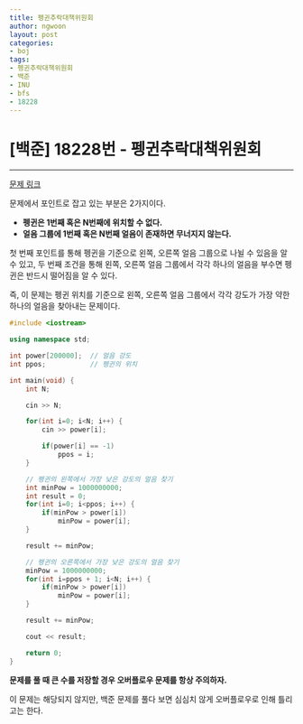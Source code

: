 ```yaml
---
title: 펭귄추락대책위원회
author: ngwoon
layout: post
categories:
- boj
tags:
- 펭귄추락대책위원회
- 백준
- INU
- bfs
- 18228
---
```


# [백준] 18228번 - 펭귄추락대책위원회
- - -

[문제 링크](https://www.acmicpc.net/problem/18228)

문제에서 포인트로 잡고 있는 부분은 2가지이다.

- **펭귄은 1번째 혹은 N번째에 위치할 수 없다.**
- **얼음 그룹에 1번째 혹은 N번째 얼음이 존재하면 무너지지 않는다.**

첫 번째 포인트를 통해 펭귄을 기준으로 왼쪽, 오른쪽 얼음 그룹으로 나뉠 수 있음을 알 수 있고, 두 번째 조건을 통해 왼쪽, 오른쪽 얼음 그룹에서 각각 하나의 얼음을 부수면 펭귄은 반드시 떨어짐을 알 수 있다.

즉, 이 문제는 펭귄 위치를 기준으로 왼쪽, 오른쪽 얼음 그룹에서 각각 강도가 가장 약한 하나의 얼음을 찾아내는 문제이다.

```cpp
#include <iostream>

using namespace std;

int power[200000];  // 얼음 강도
int ppos;           // 펭귄의 위치

int main(void) {
    int N;

    cin >> N;

    for(int i=0; i<N; i++) {
        cin >> power[i];

        if(power[i] == -1)
            ppos = i;
    }

    // 펭귄의 왼쪽에서 가장 낮은 강도의 얼음 찾기
    int minPow = 1000000000;
    int result = 0;
    for(int i=0; i<ppos; i++) {
        if(minPow > power[i])
            minPow = power[i];
    }

    result += minPow;

    // 펭귄의 오른쪽에서 가장 낮은 강도의 얼음 찾기
    minPow = 1000000000;
    for(int i=ppos + 1; i<N; i++) {
        if(minPow > power[i])
            minPow = power[i];
    }

    result += minPow;

    cout << result;

    return 0;
}
```

**문제를 풀 때 큰 수를 저장할 경우 오버플로우 문제를 항상 주의하자.**

이 문제는 해당되지 않지만, 백준 문제를 풀다 보면 심심치 않게 오버플로우로 인해 틀리고는 한다.
